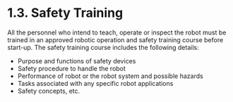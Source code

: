 ﻿# 1.3. Safety Training

All the personnel who intend to teach, operate or inspect the robot must be trained in an approved robotic operation and safety training course before start-up. The safety training course includes the following details:

*	Purpose and functions of safety devices
*	Safety procedure to handle the robot
*	Performance of robot or the robot system and possible hazards
*	Tasks associated with any specific robot applications 
*	Safety concepts, etc. 

